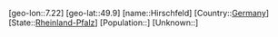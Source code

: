 ﻿---
location: [49.9,7.22]
type: City
tags:
- geo/City


SpocWebEntityId: 30953
isDeleted: false
confidential: public

---
[geo-lon::7.22]
[geo-lat::49.9]
[name::Hirschfeld]
[Country::[Germany](geo/Continent/Europe/Germany.md)]
[State::[Rheinland-Pfalz](geo/Continent/Europe/Germany/Rheinland-Pfalz.md)]
[Population::]
[Unknown::]

